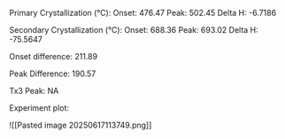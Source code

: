 Primary Crystallization (°C):
	Onset: 476.47
	Peak: 502.45
	Delta H: -6.7186

Secondary Crystallization  (°C):
	Onset: 688.36
	Peak: 693.02
	Delta H: -75.5647

Onset difference: 211.89

Peak Difference: 190.57

Tx3 Peak: NA
<!-- PUBLISH STOP -->
Experiment plot:

![[Pasted image 20250617113749.png]]

